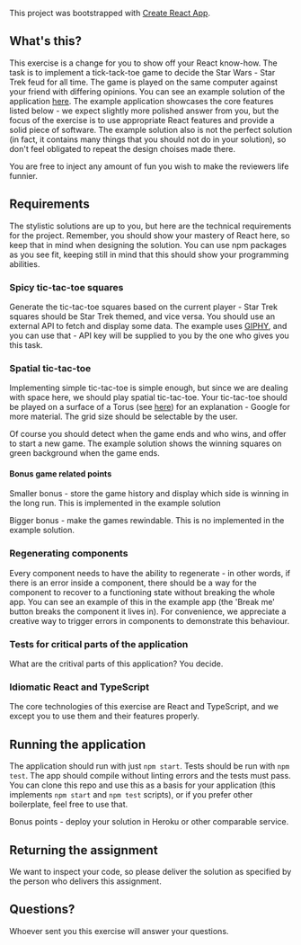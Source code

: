 This project was bootstrapped with [Create React App](https://github.com/facebookincubator/create-react-app).

## What's this?

This exercise is a change for you to show off your React know-how. The task is to implement a tick-tack-toe
game to decide the Star Wars - Star Trek feud for all time. The game is played on the same computer against
your friend with differing opinions. You can see an example solution of the application
[here](https://react-features-exercise.herokuapp.com). The example application showcases the core features
listed below - we expect slightly more polished answer from you, but the focus of the exercise is to use
appropriate React features and provide a solid piece of software. The example solution also is not the
perfect solution (in fact, it contains many things that you should not do in your solution),
so don't feel obligated to repeat the design choises made there.

You are free to inject any amount of fun you wish to make the reviewers life funnier.

## Requirements

The stylistic solutions are up to you, but here are the technical requirements for the project. Remember, you
should show your mastery of React here, so keep that in mind when designing the solution. You can use npm packages
as you see fit, keeping still in mind that this should show your programming abilities.

### Spicy tic-tac-toe squares

Generate the tic-tac-toe squares based on the current player - Star Trek squares should be Star Trek themed,
and vice versa. You should use an external API to fetch and display some data. The example uses
[GIPHY](https://giphy.com/), and you can use that - API key will be supplied to you by the one who gives you this task.

### Spatial tic-tac-toe

Implementing simple tic-tac-toe is simple enough, but since we are dealing with space here, we should play
spatial tic-tac-toe. Your tic-tac-toe should be played on a surface of a Torus (see
[here](http://mathforum.org/library/drmath/view/55291.html)) for an explanation - Google for more material.
The grid size should be selectable by the user.

Of course you should detect when the game ends and who wins, and offer to start a new game. The example solution
shows the winning squares on green background when the game ends.

#### Bonus game related points

Smaller bonus - store the game history and display which side is winning in the long run. This is implemented
in the example solution

Bigger bonus - make the games rewindable. This is no implemented in the example solution.

### Regenerating components

Every component needs to have the ability to regenerate - in other words, if there is an error inside a component, there
should be a way for the component to recover to a functioning state without breaking the whole app. You can
see an example of this in the example app (the 'Break me' button breaks the component it lives in). For convenience,
we appreciate a creative way to trigger errors in components to demonstrate this behaviour.

### Tests for critical parts of the application

What are the critival parts of this application? You decide.

### Idiomatic React and TypeScript

The core technologies of this exercise are React and TypeScript, and we except you to use them and their features
properly.

## Running the application

The application should run with just `npm start`. Tests should be run with `npm test`. The app should compile without
linting errors and the tests must pass. You can clone this repo and use this as a basis for your application (this implements
`npm start` and `npm test` scripts), or if you prefer other boilerplate, feel free to use that.

Bonus points - deploy your solution in Heroku or other comparable service.

## Returning the assignment

We want to inspect your code, so please deliver the solution as specified by the person who delivers this assignment.

## Questions?

Whoever sent you this exercise will answer your questions.